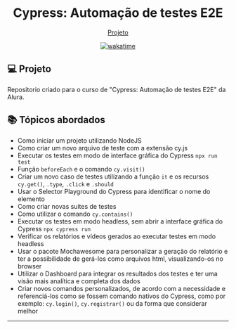 <h1 align="center">
  Cypress: Automação de testes E2E
</h1>

<p align="center">
  <a href="#-projeto">Projeto</a>
</p>

<p align="center">
<a href="https://wakatime.com/badge/user/68660678-6b86-4b78-98df-f5f41a37e1bc/project/3ff831a1-43e6-4cc9-8ac1-c4d67f8dc46c"><img src="https://wakatime.com/badge/user/68660678-6b86-4b78-98df-f5f41a37e1bc/project/3ff831a1-43e6-4cc9-8ac1-c4d67f8dc46c.svg" alt="wakatime"></a>
</p>

## 💻 Projeto

Repositorio criado para o curso de "Cypress: Automação de testes E2E" da Alura.

## 📚 Tópicos abordados

- Como iniciar um projeto utilizando NodeJS
- Como criar um novo arquivo de teste com a extensão cy.js
- Executar os testes em modo de interface gráfica do Cypress ``` npx run test ```
- Função ``` beforeEach ``` e o comando ``` cy.visit() ```
- Criar um novo caso de testes  utilizando a função ``` it ``` e os recursos ``` cy.get() ```, ``` .type ```, ``` .click ``` e ``` .should ```
- Usar o Selector Playground do Cypress para identificar o nome do elemento
- Como criar novas suites de testes
- Como utilizar o comando ``` cy.contains() ```
- Executar os testes em modo headless, sem abrir a interface gráfica do Cypress ``` npx cypress run ```
- Verificar os relatórios e vídeos gerados ao executar testes em modo headless
- Usar o pacote Mochawesome para personalizar a geração do relatório e ter a possibilidade de gerá-los como arquivos html, visualizando-os no browser
- Utilizar o Dashboard para integrar os resultados dos testes e ter uma visão mais analítica e completa dos dados
- Criar novos comandos personalizados, de acordo com a necessidade e referenciá-los como se fossem comando nativos do Cypress, como por exemplo: ``` cy.login() ```, ``` cy.registrar() ``` ou da forma que considerar melhor

---
